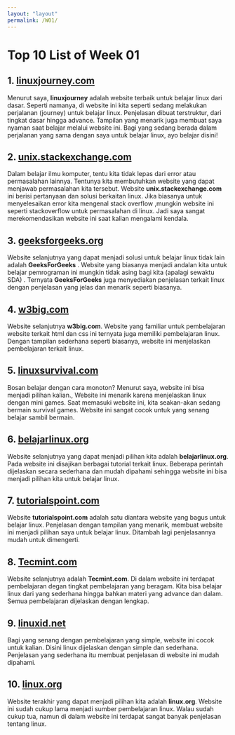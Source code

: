 ```yaml
---
layout: "layout"
permalink: /W01/
---
```


# Top 10 List of Week 01

## 1. [**linuxjourney.com**](https://linuxjourney.com/) 
Menurut saya, **linuxjourney** adalah website terbaik untuk belajar linux dari dasar. Seperti namanya, di website ini kita seperti sedang melakukan perjalanan (journey) untuk belajar linux. Penjelasan dibuat terstruktur, dari tingkat dasar hingga advance. Tampilan yang menarik juga membuat saya nyaman saat belajar melalui website ini. Bagi yang sedang berada dalam perjalanan yang sama dengan saya untuk belajar linux, ayo belajar disini!
## 2. [**unix.stackexchange.com**](https://unix.stackexchange.com/) 
Dalam belajar ilmu komputer, tentu kita tidak lepas dari error atau permasalahan lainnya. Tentunya kita membutuhkan website yang dapat menjawab permasalahan kita tersebut. Website **unix.stackexchange.com** ini berisi pertanyaan dan solusi berkaitan linux. Jika biasanya untuk menyelesaikan error kita mengenal stack overflow ,mungkin website ini seperti stackoverflow untuk permasalahan di linux. Jadi saya sangat merekomendasikan website ini saat kalian mengalami kendala.
## 3. [**geeksforgeeks.org**](https://www.geeksforgeeks.org/grep-command-in-unixlinux/) 
Website selanjutnya yang dapat menjadi solusi untuk belajar linux tidak lain adalah **GeeksForGeeks** . Website yang biasanya menjadi andalan kita untuk belajar pemrograman ini mungkin tidak asing bagi kita (apalagi sewaktu SDA) . Ternyata **GeeksForGeeks** juga menyediakan penjelasan terkait linux dengan penjelasan yang jelas dan menarik seperti biasanya. 
## 4. [**w3big.com**](http://www.w3big.com/id/linux/default.html) 
Website selanjutnya **w3big.com**. Website yang familiar untuk pembelajaran website terkait html dan css ini ternyata juga memiliki pembelajaran linux. Dengan tampilan sederhana seperti biasanya, website ini menjelaskan pembelajaran terkait linux.
## 5. [**linuxsurvival.com**](https://linuxsurvival.com/)
Bosan belajar dengan cara monoton? Menurut saya, website ini bisa menjadi pilihan kalian., Website ini menarik karena menjelaskan linux dengan mini games. Saat memasuki website ini, kita seakan-akan sedang bermain survival games. Website ini sangat cocok untuk yang senang belajar sambil bermain.
## 6. [**belajarlinux.org**](https://www.belajarlinux.org/)
Website selanjutnya yang dapat menjadi pilihan kita adalah **belajarlinux.org**. Pada website ini disajikan berbagai tutorial terkait linux. Beberapa perintah dijelaskan secara sederhana dan mudah dipahami sehingga website ini bisa menjadi pilihan kita untuk belajar linux.
## 7. [**tutorialspoint.com**](https://www.tutorialspoint.com/unix/index.html)
Website **tutorialspoint.com** adalah satu diantara website yang bagus untuk belajar linux. Penjelasan dengan tampilan yang menarik, membuat website ini menjadi pilihan saya untuk belajar linux. Ditambah lagi penjelasannya mudah untuk dimengerti.
## 8. [**Tecmint.com**](https://www.tecmint.com/free-online-linux-learning-guide-for-beginners/)
Website selanjutnya adalah **Tecmint.com**. Di dalam website ini terdapat pembelajaran degan tingkat pembelajaran yang beragam. Kita bisa belajar linux dari yang sederhana hingga bahkan materi yang advance dan dalam. Semua pembelajaran dijelaskan dengan lengkap.
## 9. [**linuxid.net**](https://www.linuxid.net/34642/contoh-penggunaan-perintah-tr-di-linux-terminal/)
Bagi yang senang dengan pembelajaran yang simple, website ini cocok untuk kalian. Disini linux dijelaskan dengan simple dan sederhana. Penjelasan yang sederhana itu membuat penjelasan di website ini mudah dipahami.

## 10. [**linux.org**](https://www.linux.org/threds/command-cat.258/)
Website terakhir yang dapat menjadi pilihan kita adalah **linux.org**. Website ini sudah cukup lama menjadi sumber pembelajaran linux. Walau sudah cukup tua, namun di dalam website ini terdapat sangat banyak penjelasan tentang linux.


